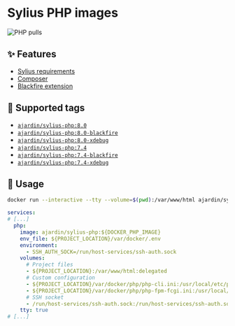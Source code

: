 Sylius PHP images
=================
![PHP pulls](https://img.shields.io/docker/pulls/ajardin/sylius-php?style=for-the-badge)

✨ Features
-----------
* [Sylius requirements][1]
* [Composer][2]
* [Blackfire extension][3]

🐳 Supported tags
-----------------
* [`ajardin/sylius-php:8.0`](/sylius/php/8.0/Dockerfile)
* [`ajardin/sylius-php:8.0-blackfire`](/sylius/php/8.0/blackfire/Dockerfile)
* [`ajardin/sylius-php:8.0-xdebug`](/sylius/php/8.0/xdebug/Dockerfile)
* [`ajardin/sylius-php:7.4`](/sylius/php/7.4/Dockerfile)
* [`ajardin/sylius-php:7.4-blackfire`](/sylius/php/7.4/blackfire/Dockerfile)
* [`ajardin/sylius-php:7.4-xdebug`](/sylius/php/7.4/xdebug/Dockerfile)

🚀 Usage
--------
```bash
docker run --interactive --tty --volume=$(pwd):/var/www/html ajardin/sylius-php:latest sh
```

```yaml
services:
# [...]
  php:
    image: ajardin/sylius-php:${DOCKER_PHP_IMAGE}
    env_file: ${PROJECT_LOCATION}/var/docker/.env
    environment:
      - SSH_AUTH_SOCK=/run/host-services/ssh-auth.sock
    volumes:
      # Project files
      - ${PROJECT_LOCATION}:/var/www/html:delegated
      # Custom configuration
      - ${PROJECT_LOCATION}/var/docker/php/php-cli.ini:/usr/local/etc/php/php-cli.ini:ro
      - ${PROJECT_LOCATION}/var/docker/php/php-fpm-fcgi.ini:/usr/local/etc/php/php-fpm-fcgi.ini:ro
      # SSH socket
      - /run/host-services/ssh-auth.sock:/run/host-services/ssh-auth.sock
    tty: true
# [...]
```

<!-- Resources -->
[1]: https://docs.sylius.com/en/latest/book/installation/requirements.html
[2]: https://getcomposer.org/
[3]: https://blackfire.io/docs/introduction
